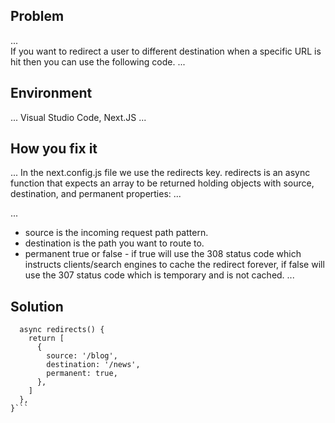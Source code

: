 ## Problem
...  
If you want to redirect a user to different destination when a specific URL is hit then you can use the following code.  ...

## Environment
... Visual Studio Code, Next.JS ...

## How you fix it
...  In the next.config.js file we use the redirects key. redirects is an async function that expects an array to be returned holding objects with source, destination, and permanent properties: ...

... 
- source is the incoming request path pattern.
- destination is the path you want to route to.
- permanent true or false - if true will use the 308 status code which instructs clients/search engines to cache the redirect forever, if false will use the 307 status code which is temporary and is not cached.
 ...

## Solution
```module.exports = {
  async redirects() {
    return [
      {
        source: '/blog',
        destination: '/news',
        permanent: true,
      },
    ]
  },
}```
